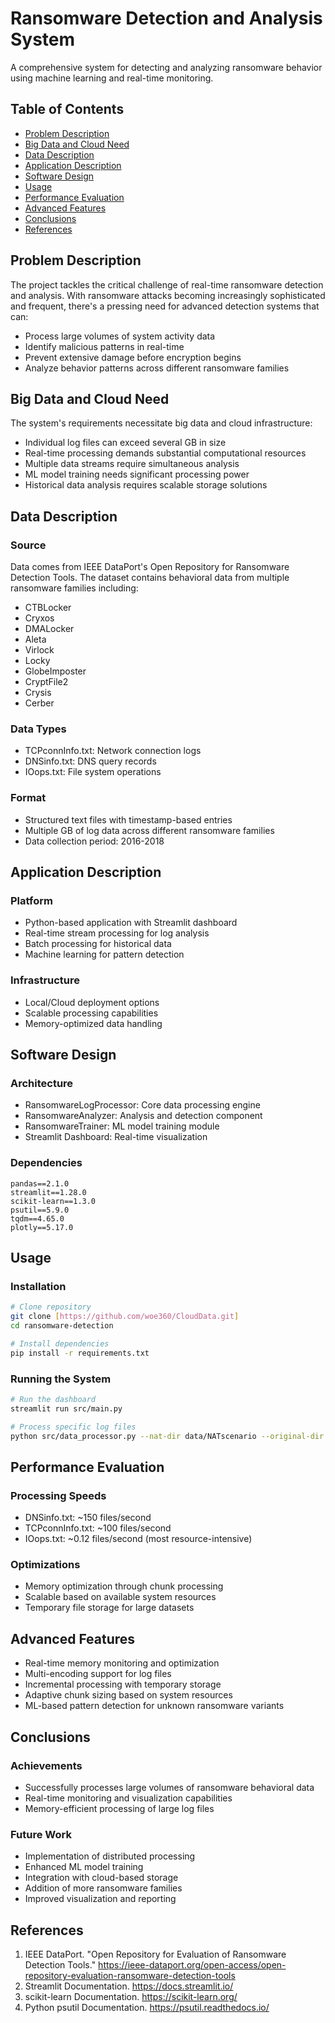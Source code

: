 # Ransomware Detection and Analysis System

A comprehensive system for detecting and analyzing ransomware behavior using machine learning and real-time monitoring.

## Table of Contents
- [Problem Description](#problem-description)
- [Big Data and Cloud Need](#big-data-and-cloud-need)
- [Data Description](#data-description)
- [Application Description](#application-description)
- [Software Design](#software-design)
- [Usage](#usage)
- [Performance Evaluation](#performance-evaluation)
- [Advanced Features](#advanced-features)
- [Conclusions](#conclusions)
- [References](#references)

## Problem Description

The project tackles the critical challenge of real-time ransomware detection and analysis. With ransomware attacks becoming increasingly sophisticated and frequent, there's a pressing need for advanced detection systems that can:
* Process large volumes of system activity data
* Identify malicious patterns in real-time
* Prevent extensive damage before encryption begins
* Analyze behavior patterns across different ransomware families

## Big Data and Cloud Need

The system's requirements necessitate big data and cloud infrastructure:
* Individual log files can exceed several GB in size
* Real-time processing demands substantial computational resources
* Multiple data streams require simultaneous analysis
* ML model training needs significant processing power
* Historical data analysis requires scalable storage solutions

## Data Description

### Source
Data comes from IEEE DataPort's Open Repository for Ransomware Detection Tools. The dataset contains behavioral data from multiple ransomware families including:
* CTBLocker
* Cryxos
* DMALocker
* Aleta
* Virlock
* Locky
* GlobeImposter
* CryptFile2
* Crysis
* Cerber

### Data Types
* TCPconnInfo.txt: Network connection logs
* DNSinfo.txt: DNS query records
* IOops.txt: File system operations

### Format
* Structured text files with timestamp-based entries
* Multiple GB of log data across different ransomware families
* Data collection period: 2016-2018

## Application Description

### Platform
* Python-based application with Streamlit dashboard
* Real-time stream processing for log analysis
* Batch processing for historical data
* Machine learning for pattern detection

### Infrastructure
* Local/Cloud deployment options
* Scalable processing capabilities
* Memory-optimized data handling

## Software Design

### Architecture
* RansomwareLogProcessor: Core data processing engine
* RansomwareAnalyzer: Analysis and detection component
* RansomwareTrainer: ML model training module
* Streamlit Dashboard: Real-time visualization

### Dependencies
```
pandas==2.1.0
streamlit==1.28.0
scikit-learn==1.3.0
psutil==5.9.0
tqdm==4.65.0
plotly==5.17.0
```

## Usage

### Installation
```bash
# Clone repository
git clone [https://github.com/woe360/CloudData.git]
cd ransomware-detection

# Install dependencies
pip install -r requirements.txt
```

### Running the System
```bash
# Run the dashboard
streamlit run src/main.py

# Process specific log files
python src/data_processor.py --nat-dir data/NATscenario --original-dir data/originalScenario
```

## Performance Evaluation

### Processing Speeds
* DNSinfo.txt: ~150 files/second
* TCPconnInfo.txt: ~100 files/second
* IOops.txt: ~0.12 files/second (most resource-intensive)

### Optimizations
* Memory optimization through chunk processing
* Scalable based on available system resources
* Temporary file storage for large datasets

## Advanced Features

* Real-time memory monitoring and optimization
* Multi-encoding support for log files
* Incremental processing with temporary storage
* Adaptive chunk sizing based on system resources
* ML-based pattern detection for unknown ransomware variants

## Conclusions

### Achievements
* Successfully processes large volumes of ransomware behavioral data
* Real-time monitoring and visualization capabilities
* Memory-efficient processing of large log files

### Future Work
* Implementation of distributed processing
* Enhanced ML model training
* Integration with cloud-based storage
* Addition of more ransomware families
* Improved visualization and reporting

## References

1. IEEE DataPort. "Open Repository for Evaluation of Ransomware Detection Tools." https://ieee-dataport.org/open-access/open-repository-evaluation-ransomware-detection-tools
2. Streamlit Documentation. https://docs.streamlit.io/
3. scikit-learn Documentation. https://scikit-learn.org/
4. Python psutil Documentation. https://psutil.readthedocs.io/
